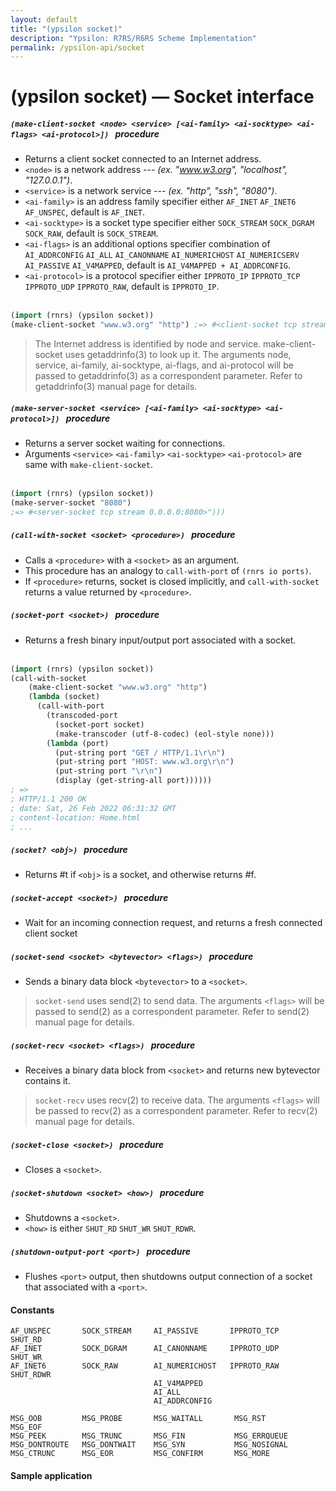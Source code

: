 ```yaml
---
layout: default
title: "(ypsilon socket)"
description: "Ypsilon: R7RS/R6RS Scheme Implementation"
permalink: /ypsilon-api/socket
---
```

# (ypsilon socket) — Socket interface

##### `(make-client-socket <node> <service> [<ai-family> <ai-socktype> <ai-flags> <ai-protocol>])` &nbsp; procedure

- Returns a client socket connected to an Internet address.
- `<node>` is a network address --- *(ex. "www.w3.org", "localhost", "127.0.0.1")*.
- `<service>` is a network service --- *(ex. "http", "ssh", "8080")*.
- `<ai-family>` is an address family specifier either `AF_INET` `AF_INET6` `AF_UNSPEC`, default is `AF_INET`.
- `<ai-socktype>` is a socket type specifier either `SOCK_STREAM` `SOCK_DGRAM` `SOCK_RAW`, default is `SOCK_STREAM`.
- `<ai-flags>` is an additional options specifier combination of `AI_ADDRCONFIG` `AI_ALL` `AI_CANONNAME` `AI_NUMERICHOST` `AI_NUMERICSERV` `AI_PASSIVE` `AI_V4MAPPED`, default is `AI_V4MAPPED + AI_ADDRCONFIG`.
- `<ai-protocol>` is a protocol specifier either `IPPROTO_IP` `IPPROTO_TCP` `IPPROTO_UDP` `IPPROTO_RAW`, default is `IPPROTO_IP`.
<br /><br />
```lisp
(import (rnrs) (ypsilon socket))
(make-client-socket "www.w3.org" "http") ;=> #<client-socket tcp stream 128.30.52.100:80>
```
> The Internet address is identified by node and service. make-client-socket uses getaddrinfo(3) to look up it. The arguments node, service, ai-family, ai-socktype, ai-flags, and ai-protocol will be passed to getaddrinfo(3) as a correspondent parameter. Refer to getaddrinfo(3) manual page for details.

##### `(make-server-socket <service> [<ai-family> <ai-socktype> <ai-protocol>])` &nbsp; procedure

- Returns a server socket waiting for connections.
- Arguments `<service>` `<ai-family>` `<ai-socktype>` `<ai-protocol>` are same with `make-client-socket`.
<br /><br />
```lisp
(import (rnrs) (ypsilon socket))
(make-server-socket "8080")
;=> #<server-socket tcp stream 0.0.0.0:8080>")))
```

##### `(call-with-socket <socket> <procedure>)` &nbsp; procedure

- Calls a `<procedure>` with a `<socket>` as an argument.
- This procedure has an analogy to `call-with-port` of `(rnrs io ports)`.
- If `<procedure>` returns, socket is closed implicitly, and `call-with-socket` returns a value returned by `<procedure>`.

##### `(socket-port <socket>)` &nbsp; procedure

- Returns a fresh binary input/output port associated with a socket.
<br /><br />
```lisp
(import (rnrs) (ypsilon socket))
(call-with-socket
    (make-client-socket "www.w3.org" "http")
    (lambda (socket)
      (call-with-port
        (transcoded-port
          (socket-port socket)
          (make-transcoder (utf-8-codec) (eol-style none)))
        (lambda (port)
          (put-string port "GET / HTTP/1.1\r\n")
          (put-string port "HOST: www.w3.org\r\n")
          (put-string port "\r\n")
          (display (get-string-all port))))))
; =>
; HTTP/1.1 200 OK
; date: Sat, 26 Feb 2022 06:31:32 GMT
; content-location: Home.html
; ...
```

##### `(socket? <obj>)` &nbsp; procedure

- Returns #t if `<obj>` is a socket, and otherwise returns #f.

##### `(socket-accept <socket>)` &nbsp; procedure

- Wait for an incoming connection request, and returns a fresh connected client socket

##### `(socket-send <socket> <bytevector> <flags>)` &nbsp; procedure

- Sends a binary data block `<bytevector>` to a `<socket>`.
> `socket-send` uses send(2) to send data. The arguments `<flags>` will be passed to send(2) as a correspondent parameter. Refer to send(2) manual page for details.

##### `(socket-recv <socket> <flags>)` &nbsp; procedure

- Receives a binary data block from `<socket>` and returns new bytevector contains it.
> `socket-recv` uses recv(2) to receive data. The arguments `<flags>` will be passed to recv(2) as a correspondent parameter. Refer to recv(2) manual page for details.

##### `(socket-close <socket>)` &nbsp; procedure

- Closes a `<socket>`.

##### `(socket-shutdown <socket> <how>)` &nbsp; procedure

- Shutdowns a `<socket>`.
- `<how>` is either `SHUT_RD` `SHUT_WR` `SHUT_RDWR`.

##### `(shutdown-output-port <port>)` &nbsp; procedure

- Flushes `<port>` output, then shutdowns output connection of a socket that associated with a `<port>`.

#### Constants
```
AF_UNSPEC       SOCK_STREAM     AI_PASSIVE       IPPROTO_TCP      SHUT_RD
AF_INET         SOCK_DGRAM      AI_CANONNAME     IPPROTO_UDP      SHUT_WR
AF_INET6        SOCK_RAW        AI_NUMERICHOST   IPPROTO_RAW      SHUT_RDWR
                                AI_V4MAPPED
                                AI_ALL
                                AI_ADDRCONFIG

MSG_OOB         MSG_PROBE       MSG_WAITALL       MSG_RST         MSG_EOF
MSG_PEEK        MSG_TRUNC       MSG_FIN           MSG_ERRQUEUE
MSG_DONTROUTE   MSG_DONTWAIT    MSG_SYN           MSG_NOSIGNAL
MSG_CTRUNC      MSG_EOR         MSG_CONFIRM       MSG_MORE
```

#### Sample application

